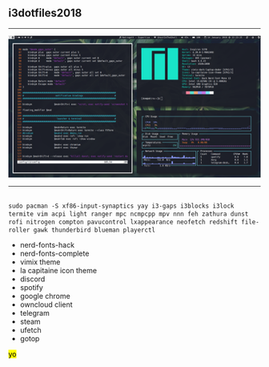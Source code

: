 ## i3dotfiles2018
***

![img](screenshot.png)

***

```

sudo pacman -S xf86-input-synaptics yay i3-gaps i3blocks i3lock termite vim acpi light ranger mpc ncmpcpp mpv nnn feh zathura dunst rofi nitrogen compton pavucontrol lxappearance neofetch redshift file-roller gawk thunderbird blueman playerctl

```


+ nerd-fonts-hack
+ nerd-fonts-complete
+ vimix theme
+ la capitaine icon theme
+ discord 
+ spotify
+ google chrome
+ owncloud client
+ telegram
+ steam
+ ufetch
+ gotop

<mark>yo</mark>